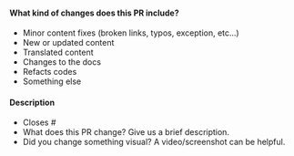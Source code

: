 <!-- Thank you for opening a PR! We really appreciate you taking the time to help out 🙌 -->

#### What kind of changes does this PR include?
<!-- Delete any that don’t apply -->

- Minor content fixes (broken links, typos, exception, etc...)
- New or updated content
- Translated content
- Changes to the docs
- Refacts codes
- Something else

#### Description

- Closes # <!-- Add an issue number if this PR will close it. -->
- What does this PR change? Give us a brief description.
- Did you change something visual? A video/screenshot can be helpful.

<!--
A minimal code is best.
If the PR has a redundant code, we'll reject it.

If you create classes or methods, writing docs is helpful.
-->

<!--
The title of the PR must be in English.
-->
